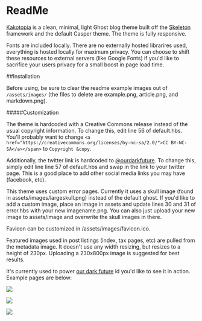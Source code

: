 # ReadMe

[Kakotopia](https://en.wiktionary.org/wiki/kakotopia) is a clean, minimal, light Ghost blog theme built off the [Skeleton](http://getskeleton.com/) framework and the default Casper theme. The theme is fully responsive.

Fonts are included locally. There are no externally hosted librarires used, everything is hosted locally for maximum privacy. You can choose to shift these resources to external servers (like Google Fonts) if you'd like to sacrifice your users privacy for a small boost in page load time.

##Installation

Before using, be sure to clear the readme example images out of `/assets/images/` (the files to delete are example.png, article.png, and markdown.png).

#####Customization

The theme is hardcoded with a Creative Commons release instead of the usual copyright information. To change this, edit line 56 of default.hbs. You'll probably want to change `<a href="https://creativecommons.org/licenses/by-nc-sa/2.0/">CC BY-NC-SA</a></span>` to `Copyright &copy`.

Additionally, the twitter link is hardcoded to [@ourdarkfuture](https://twitter.com/ourdarkfuture). To change this, simply edit line line 57 of default.hbs and swap in the link to your twitter page. This is a good place to add other social media links you may have (facebook, etc).

This theme uses custom error pages. Currently it uses a skull image (found in assets/images/largeskull.png) instead of the default ghost. If you'd like to add a custom image, place an image in assets and update lines 30 and 31 of error.hbs with your new imagename.png. You can also just upload your new image to assets/image and overwrite the skull images in there.

Favicon can be customized in /assets/images/favicon.ico.

Featured images used in post listings (index, tax pages, etc) are pulled from the metadata image. It doesn't use any width resizing, but resizes to a height of 230px. Uploading a 230x800px image is suggested for best results.

It's currently used to power [our dark future](https://ourdarkfuture.org/) id you'd like to see it in action. Example pages are below: 

![](https://raw.githubusercontent.com/ourdarkfuture/kakotopia/master/assets/images/example.png)

![](https://raw.githubusercontent.com/ourdarkfuture/kakotopia/master/assets/images/article.png)

![](https://raw.githubusercontent.com/ourdarkfuture/kakotopia/master/assets/images/markdown.png)
